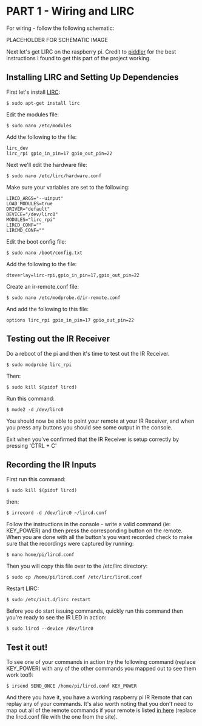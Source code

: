 # PART 1 - Wiring and LIRC

For wiring - follow the following schematic:

PLACEHOLDER FOR SCHEMATIC IMAGE

Next let's get LIRC on the raspberry pi. Credit to [piddler](http://www.piddlerintheroot.com/ir-blaster-lirc/) for the best instructions I found to get this part of the project working.

## Installing LIRC and Setting Up Dependencies
First let's install [LIRC](http://www.lirc.org):

    $ sudo apt-get install lirc

Edit the modules file:

    $ sudo nano /etc/modules

Add the following to the file:

    lirc_dev
    lirc_rpi gpio_in_pin=17 gpio_out_pin=22

Next we'll edit the hardware file:

    $ sudo nano /etc/lirc/hardware.conf

Make sure your variables are set to the following:

    LIRCD_ARGS="--uinput"
    LOAD_MODULES=true
    DRIVER="default"
    DEVICE="/dev/lirc0"
    MODULES="lirc_rpi"
    LIRCD_CONF=""
    LIRCMD_CONF=""

Edit the boot config file:

    $ sudo nano /boot/config.txt

Add the following to the file:

    dtoverlay=lirc-rpi,gpio_in_pin=17,gpio_out_pin=22

Create an ir-remote.conf file:

    $ sudo nano /etc/modprobe.d/ir-remote.conf

And add the following to this file:
    
    options lirc_rpi gpio_in_pin=17 gpio_out_pin=22


## Testing out the IR Receiver
Do a reboot of the pi and then it's time to test out the IR Receiver. 

    $ sudo modprobe lirc_rpi

Then:

    $ sudo kill $(pidof lircd)

Run this command:
  
    $ mode2 -d /dev/lirc0

You should now be able to point your remote at your IR Receiver, and when you press any buttons you should see some output in the console. 

Exit when you've confirmed that the IR Receiver is setup correctly by pressing 'CTRL + C'

## Recording the IR Inputs
First run this command: 
    
    $ sudo kill $(pidof lircd)

then:

    $ irrecord -d /dev/lirc0 ~/lircd.conf

Follow the instructions in the console - write a valid command (ie: KEY_POWER) and then press the corresponding button on the remote. When you are done with all the button's you want recorded check to make sure that the recordings were captured by running:

    $ nano home/pi/lircd.conf

Then you will copy this file over to the /etc/lirc directory:

    $ sudo cp /home/pi/lircd.conf /etc/lirc/lircd.conf

Restart LIRC:

    $ sudo /etc/init.d/lirc restart 

Before you do start issuing commands, quickly run this command then you're ready to see the IR LED in action:

    $ sudo lircd --device /dev/lirc0

## Test it out!
To see one of your commands in action try the following command (replace KEY_POWER) with any of the other commands you mapped out to see them work too!):

    $ irsend SEND_ONCE /home/pi/lircd.conf KEY_POWER

And there you have it, you have a working raspberry pi IR Remote that can replay any of your commands. It's also worth noting that you don't need to map out all of the remote commands if your remote is listed [in here](http://lirc-remotes.sourceforge.net/remotes-table.html) (replace the lircd.conf file with the one from the site). 
